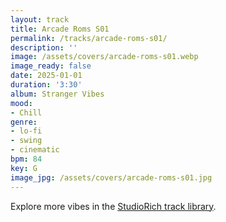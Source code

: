 ```yaml
---
layout: track
title: Arcade Roms S01
permalink: /tracks/arcade-roms-s01/
description: ''
image: /assets/covers/arcade-roms-s01.webp
image_ready: false
date: 2025-01-01
duration: '3:30'
album: Stranger Vibes
mood:
- Chill
genre:
- lo-fi
- swing
- cinematic
bpm: 84
key: G
image_jpg: /assets/covers/arcade-roms-s01.jpg
---
```


Explore more vibes in the [StudioRich track library](/tracks/).
